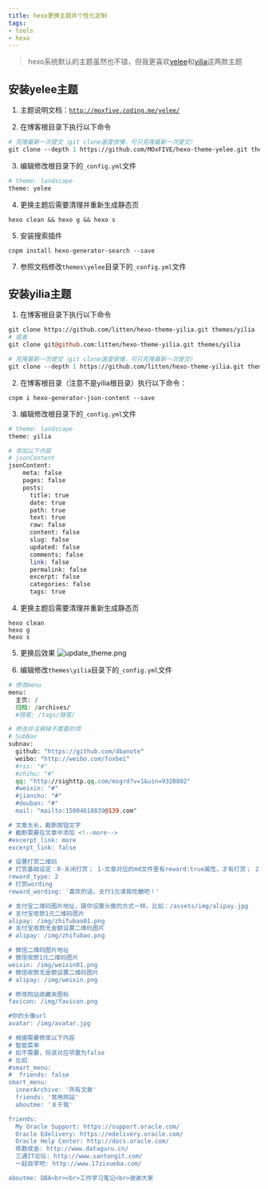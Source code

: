 ```yaml
---
title: hexo更换主题并个性化定制
tags:
- tools
- hexo
---
```


>hexo系统默认的主题虽然也不错，但我更喜欢[yelee](http://moxfive.xyz/yelee)和[yilia](https://github.com/litten/hexo-theme-yilia)这两款主题

## 安装yelee主题

1. 主题说明文档：[`http://moxfive.coding.me/yelee/`](http://moxfive.coding.me/yelee)

2. 在博客根目录下执行以下命令
``` perl
# 克隆最新一次提交（git clone速度很慢，可只克隆最新一次提交）
git clone --depth 1 https://github.com/MOxFIVE/hexo-theme-yelee.git themes/yelee
```

3. 编辑修改根目录下的`_config.yml`文件
``` perl
# theme: landscape
theme: yelee
```

4. 更换主题后需要清理并重新生成静态页
```
hexo clean && hexo g && hexo s
```

5. 安装搜索插件
```
cnpm install hexo-generator-search --save
```

7. 参照文档修改`themes\yelee`目录下的`_config.yml`文件

<!--more-->

## 安装yilia主题

1. 在博客根目录下执行以下命令
``` perl
git clone https://github.com/litten/hexo-theme-yilia.git themes/yilia
# 或者
git clone git@github.com:litten/hexo-theme-yilia.git themes/yilia

# 克隆最新一次提交（git clone速度很慢，可只克隆最新一次提交）
git clone --depth 1 https://github.com/litten/hexo-theme-yilia.git themes/yilia
```

2. 在博客根目录（注意不是yilia根目录）执行以下命令：
```
cnpm i hexo-generator-json-content --save
```

3. 编辑修改根目录下的`_config.yml`文件
``` perl
# theme: landscape
theme: yilia

# 添加以下内容
# jsonContent
jsonContent:
    meta: false
    pages: false
    posts:
      title: true
      date: true
      path: true
      text: true
      raw: false
      content: false
      slug: false
      updated: false
      comments: false
      link: false
      permalink: false
      excerpt: false
      categories: false
      tags: true
```

4. 更换主题后需要清理并重新生成静态页
```
hexo clean
hexo g
hexo s
```

5. 更换后效果
![update_theme.png](http://oligvdnzp.bkt.clouddn.com/update_theme.png)

6. 编辑修改`themes\yilia`目录下的`_config.yml`文件
``` perl
# 修改menu
menu:
  主页: /
  归档: /archives/
  #随笔: /tags/随笔/

# 修改并注释掉不需要的项
# SubNav
subnav:
  github: "https://github.com/dbanote"
  weibo: "http://weibo.com/foxbei"
  #rss: "#"
  #zhihu: "#"
  qq: "http://sighttp.qq.com/msgrd?v=1&uin=9320802"
  #weixin: "#"
  #jianshu: "#"
  #douban: "#"
  mail: "mailto:15004618839@139.com"

# 文章太长，截断按钮文字
# 截断需要在文章中添加 <!--more-->
#excerpt_link: more
excerpt_link: false

# 设置打赏二维码
# 打赏基础设定：0-关闭打赏； 1-文章对应的md文件里有reward:true属性，才有打赏； 2-所有文章均有打赏
reward_type: 2
# 打赏wording
reward_wording: '喜欢的话，支付1元请我吃糖吧！'

# 支付宝二维码图片地址，跟你设置头像的方式一样。比如：/assets/img/alipay.jpg
# 支付宝收款1元二维码图片
alipay: /img/zhifubao01.png
# 支付宝收款无金额设置二维码图片
# alipay: /img/zhifubao.png

# 微信二维码图片地址
# 微信收款1元二维码图片
weixin: /img/weixin01.png
# 微信收款无金额设置二维码图片
# alipay: /img/weixin.png

# 修改网站收藏夹图标
favicon: /img/favicon.png

#你的头像url
avatar: /img/avatar.jpg

# 根据需要修改以下内容
# 智能菜单
# 如不需要，将该对应项置为false
# 比如
#smart_menu:
#  friends: false
smart_menu:
  innerArchive: '所有文章'
  friends: '常用网站'
  aboutme: '关于我'

friends:
  My Oracle Support: https://support.oracle.com/
  Oracle Edelivery: https://edelivery.oracle.com/
  Oracle Help Center: http://docs.oracle.com/
  练数成金: http://www.dataguru.cn/
  三通IT论坛: http://www.santongit.com/
  一起自学吧: http://www.17zixueba.com/

aboutme: DBA<br><br>工作学习笔记<br>谢谢大家
```

